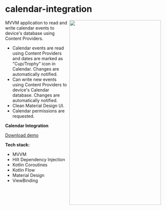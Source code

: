 # calendar-integration

<img align="right" width="296" height="600"  src="https://github.com/raheemadamboev/calendar-integration/blob/master/banner.gif" />

MVVM application to read and write calendar events to device's database using Content Providers.

- Calendar events are read using Content Providers and dates are marked as "Cup/Trophy" icon in Calendar. Changes are automatically notified.
- Can write new events using Content Providers to device's Calendar database. Changes are automatically notified.
- Clean Material Design UI.
- Calendar permissions are requested.

**Calendar Integration**

<a href="https://github.com/raheemadamboev/calendar-integration/blob/master/app-debug.apk">Download demo</a>

**Tech stack:**

- MVVM
- Hilt Dependency Injection
- Kotlin Coroutines
- Kotlin Flow
- Material Design
- ViewBinding
